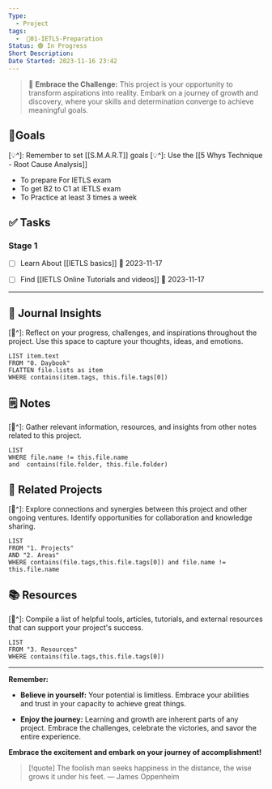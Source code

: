 ```yaml
---
Type:
  - Project
tags:
  -  🚀01-IETLS-Preparation
Status: 🟢 In Progress
Short Description: 
Date Started: 2023-11-16 23:42
---
```


>🌟 **Embrace the Challenge:** 
> This project is your opportunity to transform aspirations into reality. Embark on a journey of growth and discovery, where your skills and determination converge to achieve meaningful goals.

## 🎯**Goals**
[💡^]: Remember to set [[S.M.A.R.T]] goals
[💡^]: Use the [[5 Whys Technique - Root Cause Analysis]]

- To prepare For IETLS exam 
- To get B2 to C1 at IETLS exam
- To Practice at least 3 times a week

## ✅ **Tasks**

### Stage 1 
- [ ] Learn About [[IETLS basics]] 📅 2023-11-17 
- [ ] Find [[IETLS Online Tutorials and videos]] 📅 2023-11-17 



---
## 📖 Journal Insights
[💭^]: Reflect on your progress, challenges, and inspirations throughout the project. Use this space to capture your thoughts, ideas, and emotions.

``` dataview
LIST item.text
FROM "0. Daybook"
FLATTEN file.lists as item
WHERE contains(item.tags, this.file.tags[0])

```

## 🗒 Notes
[💭^]: Gather relevant information, resources, and insights from other notes related to this project.
``` dataview
LIST 
WHERE file.name != this.file.name 
and  contains(file.folder, this.file.folder)
```


## 🤝 Related Projects
[💭^]: Explore connections and synergies between this project and other ongoing ventures. Identify opportunities for collaboration and knowledge sharing.
``` dataview
LIST 
FROM "1. Projects"
AND "2. Areas"
WHERE contains(file.tags,this.file.tags[0]) and file.name != this.file.name
```

## 📚 Resources
[💭^]: Compile a list of helpful tools, articles, tutorials, and external resources that can support your project's success.
``` dataview
LIST 
FROM "3. Resources"
WHERE contains(file.tags,this.file.tags[0])
```


---
**Remember:**

- **Believe in yourself:** Your potential is limitless. Embrace your abilities and trust in your capacity to achieve great things.

- **Enjoy the journey:** Learning and growth are inherent parts of any project. Embrace the challenges, celebrate the victories, and savor the entire experience.

**Embrace the excitement and embark on your journey of accomplishment!**

> [!quote] The foolish man seeks happiness in the distance, the wise grows it under his feet.
> — James Oppenheim
